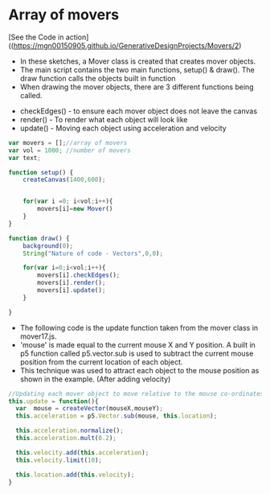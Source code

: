 # Array of movers

[See the Code in action]((https://mgn00150905.github.io/GenerativeDesignProjects/Movers/2)

* In these sketches, a Mover class is created that creates mover objects.
* The main script contains the two main functions, setup() & draw(). The draw function calls the objects built in function
* When drawing the mover objects, there are 3 different functions being called.
- checkEdges() - to ensure each mover object does not leave the canvas
- render() - To render what each object will look like
- update() - Moving each object using acceleration and velocity
```js
var movers = [];//array of movers
var vol = 1000; //number of movers
var text;

function setup() {
    createCanvas(1400,600);


    for(var i =0; i<vol;i++){
        movers[i]=new Mover()
    }
}

function draw() {
    background(0);
    String("Nature of code - Vectors",0,0);

    for(var i=0;i<vol;i++){
        movers[i].checkEdges();
        movers[i].render();
        movers[i].update();
    }

}
```

* The following code is the update function taken from the mover class in mover17.js.
* 'mouse' is made equal to the current mouse X and Y position. A built in p5 function called p5.vector.sub is used to subtract the current mouse position from the current location of each object.
* This technique was used to attract each object to the mouse position as shown in the example. (After adding velocity)

```js
//Updating each mover object to move relative to the mouse co-ordinates
this.update = function(){
  var  mouse = createVector(mouseX,mouseY);
  this.acceleration = p5.Vector.sub(mouse, this.location);

  this.acceleration.normalize();
  this.acceleration.mult(0.2);

  this.velocity.add(this.acceleration);
  this.velocity.limit(10);

  this.location.add(this.velocity);
}
```
